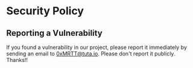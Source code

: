 # Security Policy

## Reporting a Vulnerability

If you found a vulnerability in our project, please report it immediately by sending an email to [0xMRTT@tuta.io](mailto:0xMRTT@tuta.io).
Please don't report it publicly. Thanks!!
